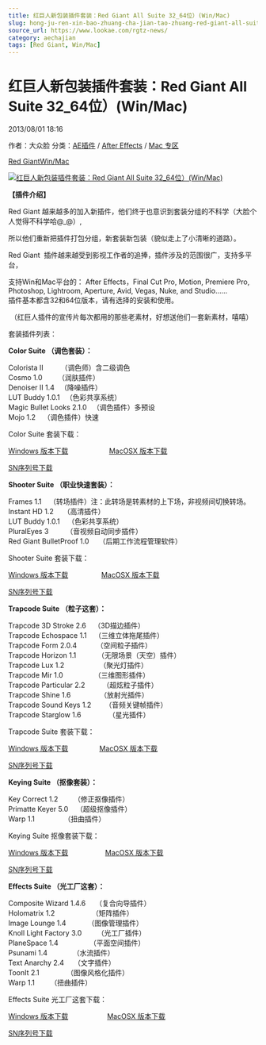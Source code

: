 ```yaml
---
title: 红巨人新包装插件套装：Red Giant All Suite 32_64位）(Win/Mac)
slug: hong-ju-ren-xin-bao-zhuang-cha-jian-tao-zhuang-red-giant-all-suite-32-64wei-win-mac
source_url: https://www.lookae.com/rgtz-news/
category: aechajian
tags: [Red Giant, Win/Mac]
---
```

# 红巨人新包装插件套装：Red Giant All Suite 32\_64位）(Win/Mac)

2013/08/01 18:16

作者：大众脸
分类：[AE插件](https://www.lookae.com/after-effects/aechajian/) / [After Effects](https://www.lookae.com/after-effects/) / [Mac 专区](https://www.lookae.com/mac-osx/)

[Red Giant](https://www.lookae.com/tag/red-giant/)[Win/Mac](https://www.lookae.com/tag/winmac/)

[![红巨人新包装插件套装：Red Giant All Suite 32_64位）(Win/Mac)](https://www.lookae.com/wp-content/uploads/2013/08/RGTZ-NEW.jpg "红巨人新包装插件套装：Red Giant All Suite 32_64位）(Win/Mac)-LookAE.com")](https://www.lookae.com/wp-content/uploads/2013/08/RGTZ-NEW.jpg)

**【插件介绍】**

Red Giant 越来越多的加入新插件，他们终于也意识到套装分组的不科学（大脸个人觉得不科学哈@\_@）,

所以他们重新把插件打包分组，新套装新包装（貌似走上了小清晰的道路）。

Red Giant  插件越来越受到影视工作者的追捧，插件涉及的范围很广，支持多平台，

支持Win和Mac平台的： After Effects，Final Cut Pro, Motion, Premiere Pro, Photoshop, Lightroom, Aperture, Avid, Vegas, Nuke, and Studio……  
插件基本都含32和64位版本，请有选择的安装和使用。

 （红巨人插件的宣传片每次都用的那些老素材，好想送他们一套新素材，嘻嘻）

套装插件列表：

**Color Suite （调色套装）：**

Colorista II         （调色师）含二级调色  
Cosmo 1.0        （润肤插件）  
Denoiser II 1.4   （降噪插件）  
LUT Buddy 1.0.1   （色彩共享系统）  
Magic Bullet Looks 2.1.0   （调色插件）多预设  
Mojo 1.2    （调色插件）快速

Color Suite 套装下载：

[Windows 版本下载](http://files.redgiant.com/Products/SingleSuites/Color/CSuite_Win_Full.zip)                     [MacOSX 版本下载](http://files.redgiant.com/Products/SingleSuites/Color/CSuite_Mac_Full.zip)

[SN序列号下载](https://www.400gb.com/file/26701927)

**Shooter Suite （职业快速套装）：**

Frames 1.1    （转场插件）注：此转场是转素材的上下场，非视频间切换转场。  
Instant HD 1.2     （高清插件）  
LUT Buddy 1.0.1    （色彩共享系统）  
PluralEyes 3         （音视频自动同步插件）  
Red Giant BulletProof 1.0     （后期工作流程管理软件）

Shooter Suite 套装下载：

[Windows 版本下载](http://files.redgiantsoftware.com/Products/SingleSuites/Shooter/SSuite_Win_Full.zip)                 [MacOSX 版本下载](http://files.redgiantsoftware.com/Products/SingleSuites/Shooter/SSuite_Mac_Full.zip)

[SN序列号下载](https://www.400gb.com/file/26701927)

**Trapcode Suite （粒子这套）：**

Trapcode 3D Stroke 2.6    （3D描边插件）  
Trapcode Echospace 1.1    （三维立体拖尾插件）  
Trapcode Form 2.0.4          （空间粒子插件）  
Trapcode Horizon 1.1           （无限场景（天空）插件）  
Trapcode Lux 1.2                  （聚光灯插件）  
Trapcode Mir 1.0                （三维图形插件）  
Trapcode Particular 2.2         （超炫粒子插件）  
Trapcode Shine 1.6               （放射光插件）  
Trapcode Sound Keys 1.2       （音频关键帧插件）  
Trapcode Starglow 1.6              （星光插件）

Trapcode Suite 套装下载：

[Windows 版本下载](http://files.redgiant.com/Products/SingleSuites/Trapcode/TCSuite_Win_Full.zip)                [MacOSX 版本下载](http://files.redgiantsoftware.com/Products/SingleSuites/Trapcode/TCSuite_Mac_Full.zip)

[SN序列号下载](https://www.400gb.com/file/26701927)

**Keying Suite （抠像套装）：**

Key Correct 1.2        （修正抠像插件）  
Primatte Keyer 5.0    （超级抠像插件）  
Warp 1.1               （扭曲插件）

Keying Suite 抠像套装下载：

[Windows 版本下载](http://files.redgiant.com/Products/SingleSuites/Keying/KSuite_Win_Full.zip)                   [MacOSX 版本下载](http://files.redgiant.com/Products/SingleSuites/Keying/KSuite_Mac_Full.zip)

[SN序列号下载](https://www.400gb.com/file/26701927)

**Effects Suite （光工厂这套）：**

Composite Wizard 1.4.6     （复合向导插件）  
Holomatrix 1.2                   （矩阵插件）  
Image Lounge 1.4           （图像管理插件）  
Knoll Light Factory 3.0        （光工厂插件）  
PlaneSpace 1.4                （平面空间插件）  
Psunami 1.4             （水流插件）  
Text Anarchy 2.4     （文字插件）  
ToonIt 2.1              （图像风格化插件）  
Warp 1.1        （扭曲插件）

Effects Suite 光工厂这套下载：

[Windows 版本下载](http://files.redgiant.com/Products/SingleSuites/Effects/ESuite_Win_Full.zip)                    [MacOSX 版本下载](http://files.redgiant.com/Products/SingleSuites/Effects/ESuite_Mac_Full.zip)

[SN序列号下载](https://www.400gb.com/file/26701927)
